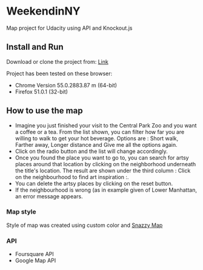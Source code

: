 # WeekendinNY
Map project for Udacity using API and Knockout.js

## Install and Run

Download or clone the project from:
[Link](https://github.com/IsabelleChriste/Weekend-in-NY)

Project has been tested on these browser:

* Chrome Version 55.0.2883.87 m (64-bit)
* Firefox 51.0.1 (32-bit)

## How to use the map

* Imagine you just finished your visit to the Central Park Zoo and you want a coffee or a tea. From the list shown, you can filter how far you are willing to walk to get your hot beverage. Options are : Short walk, Farther away, Longer distance and Give me all the options again.
* Click on the radio button and the list will change accordingly. 
* Once you found the place you want to go to, you can search for artsy places around that location by clicking on the neighborhood underneath the title's location. The result are shown under the third column : Click on the neighbourhood to find art inspiration :. 
* You can delete the artsy places by clicking on the reset button. 
* If the neighbourhood is wrong (as in example given of Lower Manhattan, an error message appears. 


### Map style

Style of map was created using custom color and [Snazzy Map](https://snazzymaps.com/)

### API

* Foursquare API 
* Google Map API